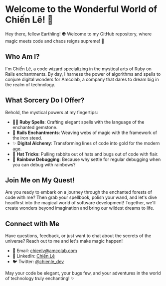 # Welcome to the Wonderful World of Chiến Lê! 🚀

Hey there, fellow Earthling! 👽 Welcome to my GitHub repository, where magic meets code and chaos reigns supreme! 🌟

## Who Am I?

I'm Chiến Lê, a code wizard specializing in the mystical arts of Ruby on Rails enchantments. By day, I harness the power of algorithms and spells to conjure digital wonders for Amcolab, a company that dares to dream big in the realm of technology.

## What Sorcery Do I Offer?

Behold, the mystical powers at my fingertips:

- 🧙‍♂️ **Ruby Spells**: Crafting elegant spells with the language of the enchanted gemstone.
- 🚂 **Rails Enchantments**: Weaving webs of magic with the framework of the iron steed.
- ✨ **Digital Alchemy**: Transforming lines of code into gold for the modern age.
- 🎩 **Hat Tricks**: Pulling rabbits out of hats and bugs out of code with flair.
- 🌈 **Rainbow Debugging**: Because why settle for regular debugging when you can debug with rainbows?

## Join Me on My Quest!

Are you ready to embark on a journey through the enchanted forests of code with me? Then grab your spellbook, polish your wand, and let's dive headfirst into the magical world of software development! Together, we'll create wonders beyond imagination and bring our wildest dreams to life.

## Connect with Me

Have questions, feedback, or just want to chat about the secrets of the universe? Reach out to me and let's make magic happen!

- 📧 Email: [chienlv@amcolab.com](mailto:chienlv@amcolab.com)
- 🔗 LinkedIn: [Chiến Lê](https://www.linkedin.com/in/chien-le)
- 🐦 Twitter: [@chienle_dev](https://twitter.com/chienle_dev)

May your code be elegant, your bugs few, and your adventures in the world of technology truly enchanting! ✨

